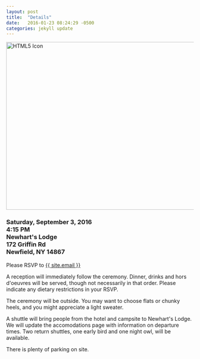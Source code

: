 ```yaml
---
layout: post
title:  "Details"
date:   2016-01-23 08:24:29 -0500
categories: jekyll update
---
```


<img src="{{ site.baseurl }}/images/newharts.jpeg" alt="HTML5 Icon" style="width:830px;height:450px;">  

<div class="home">
	<h3>
		<p>Saturday, September 3, 2016<br>4:15 PM<br>Newhart's Lodge<br>172 Griffin Rd<br>Newfield, NY 14867</p>
	</h3>
</div>

Please RSVP to <a href="mailto:{{ site.email }}">{{ site.email }}</a>

A reception will immediately follow the ceremony. Dinner, drinks and hors d'oeuvres will be served, though not necessarily in that order. Please indicate any dietary restrictions in your RSVP.  

The ceremony will be outside. You may want to choose flats or chunky heels, and you might appreciate a light sweater.  

A shuttle will bring people from the hotel and campsite to Newhart's Lodge. We will update the accomodations page with information on departure times. Two return shuttles, one early bird and one night owl, will be available.  

There is plenty of parking on site.  



